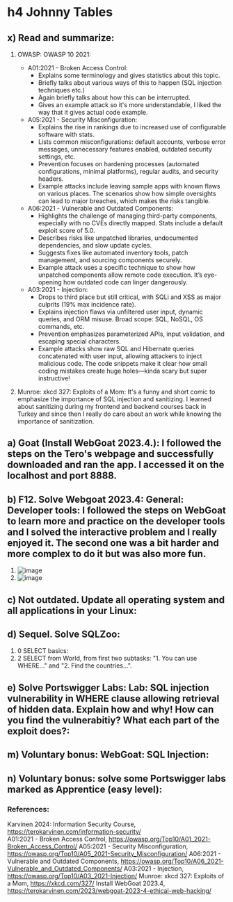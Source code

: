 
# h4 Johnny Tables

## x) Read and summarize:
1. OWASP: OWASP 10 2021:
   - A01:2021 - Broken Access Control:
      - Explains some terminology and gives statistics about this topic.
      - Briefly talks about various ways of this to happen (SQL injection techniques etc.)
      - Again briefly talks about how this can be interrupted.
      - Gives an example attack so it's more understandable, I liked the way that it gives actual code example.
   - A05:2021 - Security Misconfiguration:
      - Explains the rise in rankings due to increased use of configurable software with stats.
      - Lists common misconfigurations: default accounts, verbose error messages, unnecessary features enabled, outdated security settings, etc.
      - Prevention focuses on hardening processes (automated configurations, minimal platforms), regular audits, and security headers.
      - Example attacks include leaving sample apps with known flaws on various places. The scenarios show how simple oversights can lead to major breaches, which makes the risks tangible.
   - A06:2021 - Vulnerable and Outdated Components:
      - Highlights the challenge of managing third-party components, especially with no CVEs directly mapped. Stats include a default exploit score of 5.0.
      - Describes risks like unpatched libraries, undocumented dependencies, and slow update cycles.
      - Suggests fixes like automated inventory tools, patch management, and sourcing components securely.
      - Example attack uses a specific technique to show how unpatched components allow remote code execution. It’s eye-opening how outdated code can linger dangerously.
   - A03:2021 - Injection:
      - Drops to third place but still critical, with SQLi and XSS as major culprits (19% max incidence rate).
      - Explains injection flaws via unfiltered user input, dynamic queries, and ORM misuse. Broad scope: SQL, NoSQL, OS commands, etc.
      - Prevention emphasizes parameterized APIs, input validation, and escaping special characters.
      - Example attacks show raw SQL and Hibernate queries concatenated with user input, allowing attackers to inject malicious code. The code snippets make it clear how small coding mistakes create huge holes—kinda scary but super instructive!

2. Munroe: xkcd 327: Exploits of a Mom: It's a funny and short comic to emphasize the importance of SQL injection and sanitizing. I learned about sanitizing during my frontend and backend courses back in Turkey and since then I really do care about an work while knowing the importance of sanitization.

## a) Goat (Install WebGoat 2023.4.): I followed the steps on the Tero's webpage and successfully downloaded and ran the app. I accessed it on the localhost and port 8888.

## b) F12. Solve Webgoat 2023.4: General: Developer tools: I followed the steps on WebGoat to learn more and practice on the developer tools and I solved the interactive problem and I really enjoyed it. The second one was a bit harder and more complex to do it but was also more fun.
1. ![image](https://github.com/user-attachments/assets/4648c181-2df9-4b1c-9fe7-cf768bc73af3)
2. ![image](https://github.com/user-attachments/assets/49646423-8252-47fe-a389-a61db461e39b)



## c) Not outdated. Update all operating system and all applications in your Linux:

## d) Sequel. Solve SQLZoo:
1. 0 SELECT basics:
2. 2 SELECT from World, from first two subtasks: "1. You can use WHERE..." and "2. Find the countries...".


## e) Solve Portswigger Labs: Lab: SQL injection vulnerability in WHERE clause allowing retrieval of hidden data. Explain how and why! How can you find the vulnerabitiy? What each part of the exploit does?:

## m) Voluntary bonus: WebGoat: SQL Injection:

## n) Voluntary bonus: solve some Portswigger labs marked as Apprentice (easy level):


### References:
Karvinen 2024: Information Security Course, https://terokarvinen.com/information-security/ <br>
A01:2021 - Broken Access Control, https://owasp.org/Top10/A01_2021-Broken_Access_Control/
A05:2021 - Security Misconfiguration, https://owasp.org/Top10/A05_2021-Security_Misconfiguration/
A06:2021 - Vulnerable and Outdated Components, https://owasp.org/Top10/A06_2021-Vulnerable_and_Outdated_Components/
A03:2021 - Injection, https://owasp.org/Top10/A03_2021-Injection/
Munroe: xkcd 327: Exploits of a Mom, https://xkcd.com/327/
Install WebGoat 2023.4, https://terokarvinen.com/2023/webgoat-2023-4-ethical-web-hacking/
